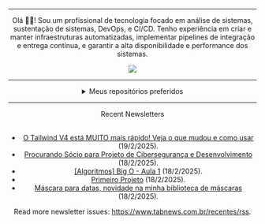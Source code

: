 <div align="center">
<hr>
<p>Olá 👋🏾! Sou um profissional de tecnologia focado em análise de sistemas, sustentação de sistemas, DevOps, e CI/CD. Tenho experiência em criar e manter infraestruturas automatizadas, implementar pipelines de integração e entrega contínua, e garantir a alta disponibilidade e performance dos sistemas.</p>
  <img src="https://media.giphy.com/media/yAGIvCiwPJn5C/giphy.gif">
<hr>
  <details>
  <summary>Meus repositórios preferidos</summary>
  <br />
  Alguns dos meus melhores repositórios:
  <br />
<br />
  <ul><li><a href=https://github.com/KubeNerd/aluratube target="_blank" rel="noopener noreferrer">KubeNerd/aluratube</a> (<b>0</b> ✨ and <b>0</b> 🍴): Aluratube - Desenvolvido durante a imersão React da Alura no final de 2022</li><li><a href=https://github.com/KubeNerd/nlw-ia target="_blank" rel="noopener noreferrer">KubeNerd/nlw-ia</a> (<b>0</b> ✨ and <b>0</b> 🍴): Projeto desenvolvido durante a NLW IA - Usando a API da OPENAI</li><li><a href=https://github.com/KubeNerd/nlw-journey-ia target="_blank" rel="noopener noreferrer">KubeNerd/nlw-journey-ia</a> (<b>0</b> ✨ and <b>0</b> 🍴): NLW IA - Agent de viagens usando python + langchain + GPT</li>
<li>More coming soon :).</li>
</ul>
  </details>
  <hr/>
    <summary>Recent Newsletters</summary>
  <br />
  <ul>
    <li><a href=https://www.tabnews.com.br/mariopaglia/o-tailwind-v4-esta-muito-mais-rapido-veja-o-que-mudou-e-como-usar target="_blank" rel="noopener noreferrer">O Tailwind V4 está MUITO mais rápido! Veja o que mudou e como usar</a> (19/2/2025).</li><li><a href=https://www.tabnews.com.br/sovereign/procurando-socio-para-projeto-de-ciberseguranca-e-desenvolvimento target="_blank" rel="noopener noreferrer">Procurando Sócio para Projeto de Cibersegurança e Desenvolvimento</a> (18/2/2025).</li><li><a href=https://www.tabnews.com.br/araujodkk/algoritmos-big-o-aula-1 target="_blank" rel="noopener noreferrer">[Algoritmos] Big O - Aula 1</a> (18/2/2025).</li><li><a href=https://www.tabnews.com.br/FrankEMSS/primeiro-projeto target="_blank" rel="noopener noreferrer">Primeiro Projeto</a> (18/2/2025).</li><li><a href=https://www.tabnews.com.br/gabrielcursino/mascara-para-datas-novidade-na-minha-biblioteca-de-mascaras target="_blank" rel="noopener noreferrer">Máscara para datas, novidade na minha biblioteca de máscaras</a> (18/2/2025).</li>
  </ul>
<p>Read more newsletter issues: <a href="https://www.tabnews.com.br/recentes/rss">https://www.tabnews.com.br/recentes/rss</a>.</p>
  </details>
